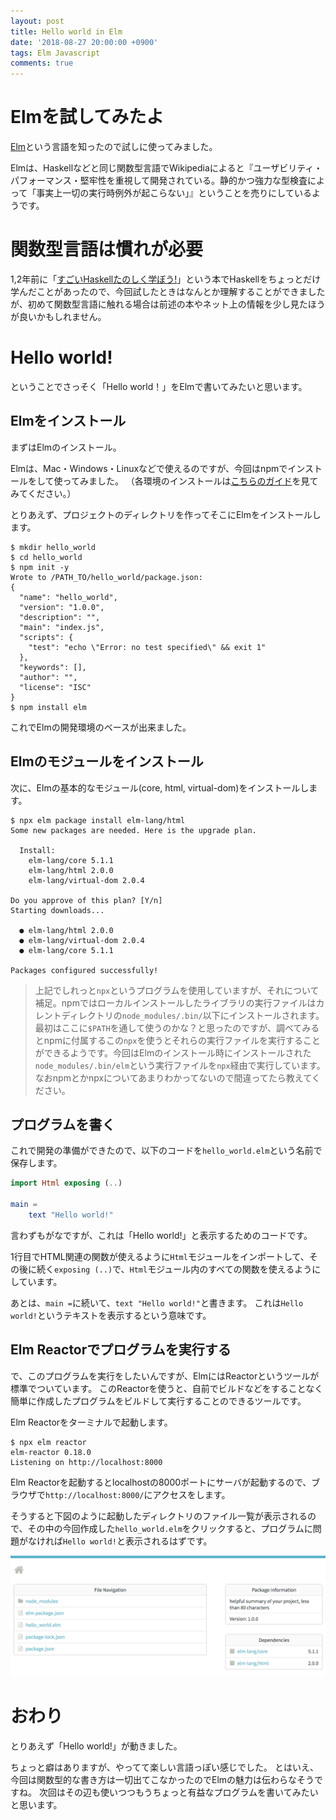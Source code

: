 ```yaml
---
layout: post
title: Hello world in Elm
date: '2018-08-27 20:00:00 +0900'
tags: Elm Javascript
comments: true
---
```


# Elmを試してみたよ

[Elm](http://elm-lang.org/)という言語を知ったので試しに使ってみました。

Elmは、Haskellなどと同じ関数型言語でWikipediaによると『ユーザビリティ・パフォーマンス・堅牢性を重視して開発されている。静的かつ強力な型検査によって「事実上一切の実行時例外が起こらない」』ということを売りにしているようです。

# 関数型言語は慣れが必要

1,2年前に「[すごいHaskellたのしく学ぼう!](https://amzn.to/2MnAXam)」という本でHaskellをちょっとだけ学んだことがあったので、今回試したときはなんとか理解することができましたが、初めて関数型言語に触れる場合は前述の本やネット上の情報を少し見たほうが良いかもしれません。

# Hello world!

ということでさっそく「Hello world！」をElmで書いてみたいと思います。

## Elmをインストール

まずはElmのインストール。

Elmは、Mac・Windows・Linuxなどで使えるのですが、今回はnpmでインストールをして使ってみました。
（各環境のインストールは[こちらのガイド](https://guide.elm-lang.org/install.html)を見てみてください。）

とりあえず、プロジェクトのディレクトリを作ってそこにElmをインストールします。

```shell
$ mkdir hello_world
$ cd hello_world
$ npm init -y
Wrote to /PATH_TO/hello_world/package.json:
{
  "name": "hello_world",
  "version": "1.0.0",
  "description": "",
  "main": "index.js",
  "scripts": {
    "test": "echo \"Error: no test specified\" && exit 1"
  },
  "keywords": [],
  "author": "",
  "license": "ISC"
}
$ npm install elm
```

これでElmの開発環境のベースが出来ました。

## Elmのモジュールをインストール

次に、Elmの基本的なモジュール(core, html, virtual-dom)をインストールします。

```shell
$ npx elm package install elm-lang/html
Some new packages are needed. Here is the upgrade plan.

  Install:
    elm-lang/core 5.1.1
    elm-lang/html 2.0.0
    elm-lang/virtual-dom 2.0.4

Do you approve of this plan? [Y/n]
Starting downloads...

  ● elm-lang/html 2.0.0
  ● elm-lang/virtual-dom 2.0.4
  ● elm-lang/core 5.1.1

Packages configured successfully!
```

> 上記でしれっと`npx`というプログラムを使用していますが、それについて補足。npmではローカルインストールしたライブラリの実行ファイルはカレントディレクトリの`node_modules/.bin/`以下にインストールされます。最初はここに`$PATH`を通して使うのかな？と思ったのですが、調べてみるとnpmに付属するこの`npx`を使うとそれらの実行ファイルを実行することができるようです。今回はElmのインストール時にインストールされた`node_modules/.bin/elm`という実行ファイルを`npx`経由で実行しています。
> なおnpmとかnpxについてあまりわかってないので間違ってたら教えてください。

## プログラムを書く

これで開発の準備ができたので、以下のコードを`hello_world.elm`という名前で保存します。

```elm
import Html exposing (..)

main =
    text "Hello world!"
```

言わずもがなですが、これは「Hello world!」と表示するためのコードです。

1行目でHTML関連の関数が使えるように`Html`モジュールをインポートして、その後に続く`exposing (..)`で、`Html`モジュール内のすべての関数を使えるようにしています。

あとは、`main =`に続いて、`text "Hello world!"`と書きます。
これは`Hello world!`というテキストを表示するという意味です。

## Elm Reactorでプログラムを実行する

で、このプログラムを実行をしたいんですが、ElmにはReactorというツールが標準でついています。
このReactorを使うと、自前でビルドなどをすることなく簡単に作成したプログラムをビルドして実行することのできるツールです。

Elm Reactorをターミナルで起動します。

```shell
$ npx elm reactor
elm-reactor 0.18.0
Listening on http://localhost:8000
```

Elm Reactorを起動するとlocalhostの8000ポートにサーバが起動するので、ブラウザで`http://localhost:8000/`にアクセスをします。

そうすると下図のように起動したディレクトリのファイル一覧が表示されるので、その中の今回作成した`hello_world.elm`をクリックすると、プログラムに問題がなければ`Hello world!`と表示されるはずです。

![elm reactor image](/assets/2018-08-27/elm_reactor.png)

# おわり

とりあえず「Hello world!」が動きました。

ちょっと癖はありますが、やってて楽しい言語っぽい感じでした。
とはいえ、今回は関数型的な書き方は一切出てこなかったのでElmの魅力は伝わらなそうですね。
次回はその辺も使いつつもうちょっと有益なプログラムを書いてみたいと思います。
